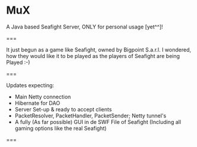 MuX
===

A Java based Seafight Server, ONLY for personal usage [yet^^]!

===

It just begun as a game like Seafight, owned by Bigpoint S.a.r.l.
I wondered, how they would like it to be played as the players of Seafight are being Played :-)

===

Updates expecting:

- Main Netty connection
- Hibernate for DAO
- Server Set-up & ready to accept clients
- PacketResolver, PacketHandler, PacketSender; Netty tunnel's
- A fully (As far possible) GUI in de SWF File of Seafight (Including all gaming options like the real Seafight)

===
